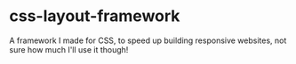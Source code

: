 # css-layout-framework
A framework I made for CSS, to speed up building responsive websites, not sure how much I'll use it though!

